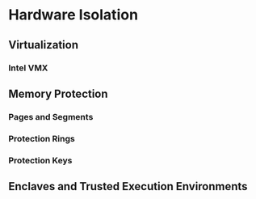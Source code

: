 # Hardware Isolation

## Virtualization

### Intel VMX

## Memory Protection

### Pages and Segments

### Protection Rings

### Protection Keys

## Enclaves and Trusted Execution Environments
